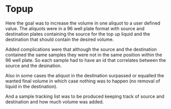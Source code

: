 # Topup

Here the goal was to increase the volume in one aliquot to a user defined value. The aliquots were 
in a 96 well plate format with source and destination plates containing the source for the top
up liquid and the destination that should contain the desired volume.

Added complications were that although the source and the destination contained the same samples
they were not in the same position within the 96 well plate. So each sample had to have an
id that correlates between the source and the desination.

Also in some cases the aliquot in the destination surpassed or equalled the wanted final
volume in which case nothing was to happen (no removal of liquid in the destination).

And a sample tracking list was to be produced keeping track of source and destination 
and how much volume was added.
